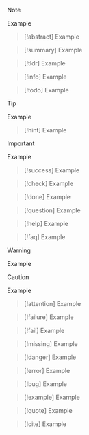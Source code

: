 
> [!note] 
> Example

> [!abstract]
> Example

> [!summary]
> Example

> [!tldr]
> Example

> [!info]
> Example

> [!todo]
> Example

> [!tip]
> Example

> [!hint]
> Example

> [!important]
> Example

> [!success]
> Example

> [!check]
> Example

> [!done]
> Example

> [!question]
> Example

> [!help]
> Example

> [!faq]
> Example
 
> [!warning]
> Example

> [!caution]
> Example

> [!attention]
> Example

> [!failure]
> Example

> [!fail]
> Example

> [!missing]
> Example

 > [!danger]
 > Example
 
 > [!error]
 > Example
 
> [!bug]
> Example

> [!example]
> Example

> [!quote]
> Example

> [!cite]
> Example